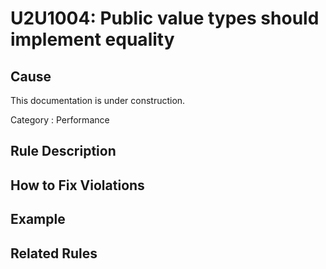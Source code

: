 # U2U1004: Public value types should implement equality

## Cause

This documentation is under construction.

Category : Performance

## Rule Description



## How to Fix Violations



## Example



## Related Rules
